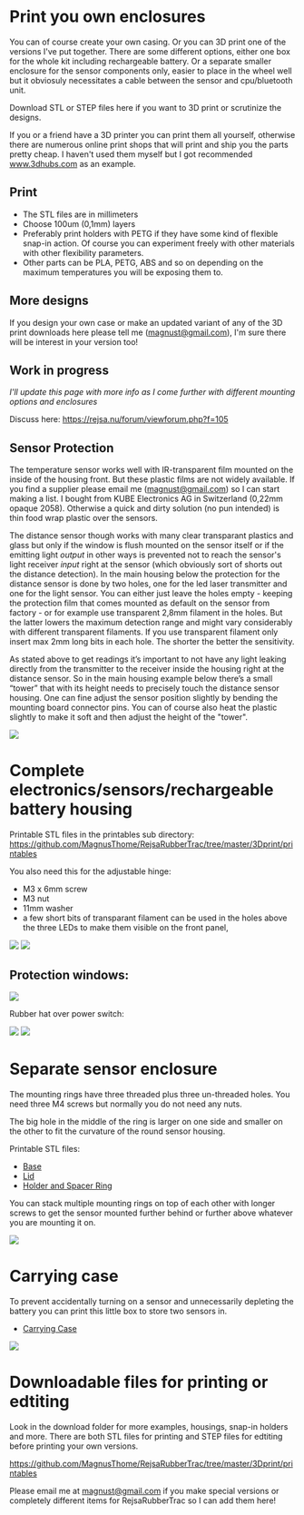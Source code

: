 # Print you own enclosures

You can of course create your own casing. Or you can 3D print one of the versions I've put together. There are some different options, either one box for the whole kit including rechargeable battery. Or a separate smaller enclosure for the sensor components only, easier to place in the wheel well but it obviosuly necessitates a cable between the sensor and cpu/bluetooth unit.

Download STL or STEP files here if you want to 3D print or scrutinize the designs. 

If you or a friend have a 3D printer you can print them all yourself, otherwise there are numerous online print shops that will print and ship you the parts pretty cheap. I haven't used them myself but I got recommended www.3dhubs.com as an example.

## Print 

- The STL files are in millimeters  
- Choose 100um (0,1mm) layers  
- Preferably print holders with PETG if they have some kind of flexible snap-in action. Of course you can experiment freely with other materials with other flexibility parameters.
- Other parts can be PLA, PETG, ABS and so on depending on the maximum temperatures you will be exposing them to.    

## More designs

If you design your own case or make an updated variant of any of the 3D print downloads here please tell me (magnust@gmail.com), I'm sure there will be interest in your version too!

## Work in progress

_I'll update this page with more info as I come further with different mounting options and enclosures_

Discuss here: https://rejsa.nu/forum/viewforum.php?f=105

## Sensor Protection

The temperature sensor works well with IR-transparent film mounted on the inside of the housing front. But these plastic films are not widely available. If you find a supplier please email me (magnust@gmail.com) so I can start making a list. I bought from KUBE Electronics AG in Switzerland (0,22mm opaque 2058). Otherwise a quick and dirty solution (no pun intended) is thin food wrap plastic over the sensors.  

The distance sensor though works with many clear transparant plastics and glass but only if the window is flush mounted on the sensor itself or if the emitting light _output_ in other ways is prevented not to reach the sensor's light receiver _input_ right at the sensor (which obviously sort of shorts out the distance detection). In the main housing below the protection for the distance sensor is done by two holes, one for the led laser transmitter and one for the light sensor. You can either just leave the holes empty - keeping the protection film that comes mounted as default on the sensor from factory - or for example use transparent 2,8mm filament in the holes. But the latter lowers the maximum detection range and might vary considerably with different transparent filaments. If you use transparent filament only insert max 2mm long bits in each hole. The shorter the better the sensitivity.  

As stated above to get readings it’s important to not have any light leaking directly from the transmitter to the receiver inside the housing right at the distance sensor. So in the main housing example below there’s a small “tower” that with its height needs to precisely touch the distance sensor housing. One can fine adjust the sensor position slightly by bending the mounting board connector pins. You can of course also heat the plastic slightly to make it soft and then adjust the height of the "tower".  
  
  
<img src=images/mainhousing.jpg>  
  
  
# Complete electronics/sensors/rechargeable battery housing

Printable STL files in the printables sub directory:  
https://github.com/MagnusThome/RejsaRubberTrac/tree/master/3Dprint/printables  

You also need this for the adjustable hinge:  
- M3 x 6mm screw  
- M3 nut  
- 11mm washer  
- a few short bits of transparant filament can be used in the holes above the three LEDs to make them visible on the front panel,

<img src=images/main%20housing%20early%20wip%202.jpg>

<img src=images/main%20housing%20lids.jpg>  
  
## Protection windows:   
  
<img src=images/Windows%20and%20LED-filaments.jpg>
  

Rubber hat over power switch:  
  
<img src=images/switch%20rubber%20hat%20(cut%20down).jpg>  
  
<img src=images/switch%20rubber%20hat%20(pull%20through).jpg>  
  


# Separate sensor enclosure

The mounting rings have three threaded plus three un-threaded holes. You need three M4 screws but normally you do not need any nuts. 

The big hole in the middle of the ring is larger on one side and smaller on the other to fit the curvature of the round sensor housing.  

Printable STL files:  
- <a href=printables/Minisensor%20Base.stl>Base</a>  
- <a href=printables/Minisensor%20Lid.stl>Lid</a>  
- <a href=printables/Minisensor%20Holder%20Ring.stl>Holder and Spacer Ring</a>  

You can stack multiple mounting rings on top of each other with longer screws to get the sensor mounted further behind or further above whatever you are mounting it on.  

<img src="images/minisensor.jpg">
  
  
# Carrying case  
  
To prevent accidentally turning on a sensor and unnecessarily depleting the battery you can print this little box to store two sensors in.

- <a href=printables/Carrying%20Case.stl>Carrying Case</a>  
  
<img src="images/carryingcase.jpg">  
    
  
# Downloadable files for printing or edtiting

Look in the download folder for more examples, housings, snap-in holders and more. There are both STL files for printing and STEP files for edtiting before printing your own versions.  

https://github.com/MagnusThome/RejsaRubberTrac/tree/master/3Dprint/printables  

Please email me at magnust@gmail.com if you make special versions or completely different items for RejsaRubberTrac so I can add them here!  

